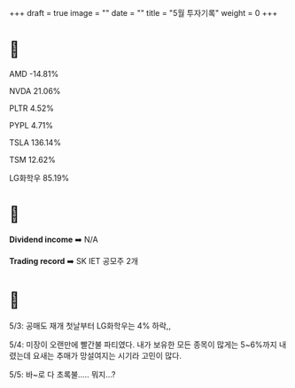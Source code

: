 +++
draft = true
image = ""
date = ""
title = "5월 투자기록"
weight = 0
+++

# 💸

AMD -14.81%

NVDA 21.06%

PLTR 4.52%

PYPL 4.71%

TSLA 136.14%

TSM 12.62%

LG화학우 85.19%

# 💸

**Dividend income** ➡️ N/A

**Trading record** ➡️ SK IET 공모주 2개

# 💸

5/3: 공매도 재개 첫날부터 LG화학우는 4% 하락,,

5/4: 미장이 오랜만에 빨간불 파티였다. 내가 보유한 모든 종목이 많게는 5~6%까지 내렸는데 요새는 추매가 망설여지는 시기라 고민이 많다.

5/5: 바~로 다 초록불..... 뭐지...?
